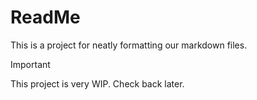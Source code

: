 # ReadMe

This is a project for neatly formatting our markdown files.

> [!IMPORTANT]
> This project is very WIP. Check back later.
